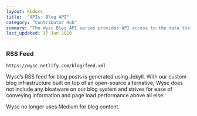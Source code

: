 ```yaml
---
layout: kbdocs
title:  "APIs: Blog API"
category: "Contributor Hub"
summary: "The Wysc Blog API series provides API access to the data that populates Wysc Blog."
last_updated: 17 Jan 2020
---
```


### RSS Feed

```
https://wysc.netlify.com/blog/feed.xml
```

Wysc’s RSS feed for blog posts is generated using Jekyll. With our custom blog infrastructure built on top of an open-source alternative, Wysc does not include any bloatware on our blog system and strives for ease of conveying information and page load performance above all else.

Wysc no longer uses Medium for blog content.
